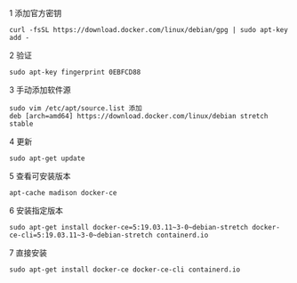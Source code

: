 1 添加官方密钥
```
curl -fsSL https://download.docker.com/linux/debian/gpg | sudo apt-key add -
```
2 验证
```
sudo apt-key fingerprint 0EBFCD88
```

3 手动添加软件源
```
sudo vim /etc/apt/source.list 添加
deb [arch=amd64] https://download.docker.com/linux/debian stretch stable
```

4 更新
```
sudo apt-get update
```
5 查看可安装版本
```
apt-cache madison docker-ce
```
6 安装指定版本
```
sudo apt-get install docker-ce=5:19.03.11~3-0~debian-stretch docker-ce-cli=5:19.03.11~3-0~debian-stretch containerd.io
```
7 直接安装
```
sudo apt-get install docker-ce docker-ce-cli containerd.io
```